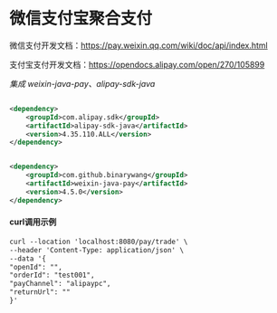 # 微信支付宝聚合支付

微信支付开发文档：https://pay.weixin.qq.com/wiki/doc/api/index.html

支付宝支付开发文档：https://opendocs.alipay.com/open/270/105899

*集成 weixin-java-pay、alipay-sdk-java*

```xml

<dependency>
    <groupId>com.alipay.sdk</groupId>
    <artifactId>alipay-sdk-java</artifactId>
    <version>4.35.110.ALL</version>
</dependency>
```

```xml

<dependency>
    <groupId>com.github.binarywang</groupId>
    <artifactId>weixin-java-pay</artifactId>
    <version>4.5.0</version>
</dependency>

```

#### curl调用示例

```html
curl --location 'localhost:8080/pay/trade' \
--header 'Content-Type: application/json' \
--data '{
"openId": "",
"orderId": "test001",
"payChannel": "alipaypc",
"returnUrl": ""
}'
```